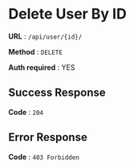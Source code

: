 # Delete User By ID

**URL** : `/api/user/{id}/`

**Method** : `DELETE`

**Auth required** : YES

## Success Response

**Code** : `204`

## Error Response

**Code** : `403 Forbidden`
